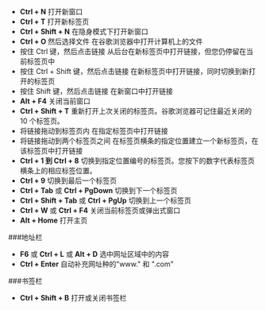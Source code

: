 +  **Ctrl + N** 打开新窗口 
 +  **Ctrl + T** 打开新标签页 
 +  **Ctrl + Shift + N** 在隐身模式下打开新窗口 
 +  **Ctrl + O** 然后选择文件 在谷歌浏览器中打开计算机上的文件 
 +  按住 Ctrl 键，然后点击链接 从后台在新标签页中打开链接，但您仍停留在当前标签页中 
 +  按住 Ctrl + Shift 键，然后点击链接 在新标签页中打开链接，同时切换到新打开的标签页 
 +  按住 Shift 键，然后点击链接 在新窗口中打开链接 
 +  **Alt + F4** 关闭当前窗口 
 +  **Ctrl + Shift + T** 重新打开上次关闭的标签页。谷歌浏览器可记住最近关闭的 10 个标签页。
 +  将链接拖动到标签页内 在指定标签页中打开链接 
 +  将链接拖动到两个标签页之间 在标签页横条的指定位置建立一个新标签页，在该标签页中打开链接 
 +  **Ctrl + 1 到 Ctrl + 8** 切换到指定位置编号的标签页。您按下的数字代表标签页横条上的相应标签位置。 
 +  **Ctrl + 9** 切换到最后一个标签页 
 +  **Ctrl + Tab** 或 **Ctrl + PgDown** 切换到下一个标签页 
 +  **Ctrl + Shift + Tab** 或 **Ctrl + PgUp** 切换到上一个标签页 
 +  **Ctrl + W** 或 **Ctrl + F4** 关闭当前标签页或弹出式窗口 
 +  **Alt + Home** 打开主页

###地址栏

+ **F6** 或 **Ctrl + L** 或 **Alt + D** 选中网址区域中的内容
+ **Ctrl + Enter** 自动补充网址种的"www." 和 ".com"
 
 ###书签栏
 
 + **Ctrl + Shift + B** 打开或关闭书签栏
  